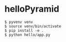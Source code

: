 # helloPyramid

```
$ pyvenv venv
$ source venv/bin/activate
$ pip install -e .
$ python hello/app.py
```
